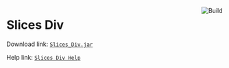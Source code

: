 <a href="https://github.com/kildot/slices-div/actions/workflows/main.yml"><img src="https://github.com/kildot/slices-div/actions/workflows/main.yml/badge.svg" alt="Build" align="right"/></a>

# Slices Div

Download link: [`Slices_Div.jar`](https://github.com/kildot/slices-div/releases/latest/download/Slices_Div.jar)

Help link: [`Slices Div Help`](help/README.md)
